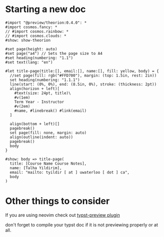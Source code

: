 # Starting a new doc

```typst
#import "@preview/theorion:0.4.0": *
#import cosmos.fancy: *
// #import cosmos.rainbow: *
// #import cosmos.clouds: *
#show: show-theorion

#set page(height: auto)
#set page("a4") // Sets the page size to A4
#set heading(numbering: "1.1")
#set text(lang: "en")

#let title-page(title:[], email:[], name:[], fill: yellow, body) = {
  //set page(fill: rgb("#FFD700"), margin: (top: 1.5in, rest: 2in))
  set heading(numbering: "1.1.1")
  line(start: (0%, 0%), end: (8.5in, 0%), stroke: (thickness: 2pt))
  align(horizon + left)[
    #text(size: 24pt, title)\
    #v(1em)
    Term Year - Instructor
    #v(2em)
    #name, #linebreak() #link(email)
  ]
  
  align(bottom + left)[]
  pagebreak()
  set page(fill: none, margin: auto)
  align(outline(indent: auto))
  pagebreak()
  body
}

#show: body => title-page(
  title: [Course Name Course Notes],
  name: [Talha Yildirim],
  email: "mailto: tyildir [ at ] uwaterloo [ dot ] ca",
  body
)

```

# Other things to consider

If you are using neovim check out [typst-preview plugin](https://github.com/chomosuke/typst-preview.nvim)

don't forget to compile your typst doc if it is not previewing properly or at all.
